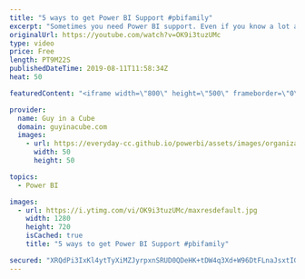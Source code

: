 ```yaml
---
title: "5 ways to get Power BI Support #pbifamily"
excerpt: "Sometimes you need Power BI support. Even if you know a lot about Power BI, everyone has a brain fart from time to time. Adam looks at 5 different ways you can get Power BI support to get you past your hurdle.  Community Site: https://community.powerbi.com Twitter Hashtag: #PowerBI and #pbihelp Facebook"
originalUrl: https://youtube.com/watch?v=OK9i3tuzUMc
type: video
price: Free
length: PT9M22S
publishedDateTime: 2019-08-11T11:58:34Z
heat: 50

featuredContent: "<iframe width=\"800\" height=\"500\" frameborder=\"0\" src=\"https://www.youtube.com/embed/OK9i3tuzUMc\" allow=\"accelerometer; autoplay; encrypted-media; gyroscope; picture-in-picture\" allowfullscreen></iframe>"

provider:
  name: Guy in a Cube
  domain: guyinacube.com
  images:
    - url: https://everyday-cc.github.io/powerbi/assets/images/organizations/guyinacube.com-50x50.jpg
      width: 50
      height: 50

topics:
  - Power BI

images:
  - url: https://i.ytimg.com/vi/OK9i3tuzUMc/maxresdefault.jpg
    width: 1280
    height: 720
    isCached: true
    title: "5 ways to get Power BI Support #pbifamily"

secured: "XRQdPi3IxKl4ytTyXiMZJyrpxnSRUD0QDeHK+tDW4q3Xd+W96DtFLnaJsxtIG5j2QtiASvoCa11NnEUhAJIEn0SUUM/7j5RbHCtJY5EhYqvMd393+5YFtKZLpA6nKmBTA74Zdbpv9FQ4cvnYAdUAFOBc+yzS3D1OhAIvriM4vfxrO90keO9JQjteS62W0cuLc6TDT3ppuALgYjoveLzFz/xToY2MgcctDC8Eav1m/RwV0OEvC4N6AqIEpIvhTTv8EQbukxXf/It52QOEoc/F2WcqFpyTJuykJSSbIVvdJwxnc+lSa34k83jdRbmbhodOjdt6nNNJzsSxaHLKsmgaUPL5B2ypsRBJoJG1yHiDtNonUVNLSHGGQVdY4D1SFfKppRu16tL31hCpBk1xy+FguB/O2VJy7ORY20eWp3jQfxc=;YNk8em8PsfZz9jdSJS/fMw=="
---
```



